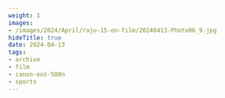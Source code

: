 ```yaml
---
weight: 1
images:
- /images/2024/April/raju-15-on-film/20240413-Photo06_9.jpg
hideTitle: true
date: 2024-04-13
tags:
- archive
- film
- canon-eos-500n
- sports
---
```

